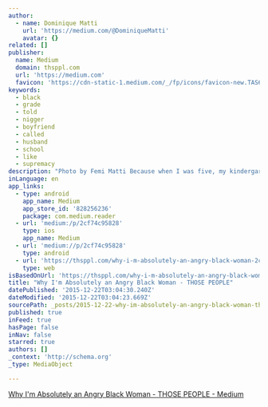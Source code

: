 ```yaml
---
author:
  - name: Dominique Matti
    url: 'https://medium.com/@DominiqueMatti'
    avatar: {}
related: []
publisher:
  name: Medium
  domain: thsppl.com
  url: 'https://medium.com'
  favicon: 'https://cdn-static-1.medium.com/_/fp/icons/favicon-new.TAS6uQ-Y7kcKgi0xjcYHXw.ico'
keywords:
  - black
  - grade
  - told
  - nigger
  - boyfriend
  - called
  - husband
  - school
  - like
  - supremacy
description: "Photo by Femi Matti Because when I was five, my kindergarten classmate told me I couldn't be the princess in the game we were playing because black girls couldn't be princesses. Because I was in third grade the first time a teacher seemed shocked at how \"well-spoken\" I was."
inLanguage: en
app_links:
  - type: android
    app_name: Medium
    app_store_id: '828256236'
    package: com.medium.reader
  - url: 'medium:/p/2cf74c95828'
    type: ios
    app_name: Medium
  - url: 'medium://p/2cf74c95828'
    type: android
  - url: 'https://thsppl.com/why-i-m-absolutely-an-angry-black-woman-2cf74c95828'
    type: web
isBasedOnUrl: 'https://thsppl.com/why-i-m-absolutely-an-angry-black-woman-2cf74c95828#.m13tzaduf'
title: "Why I'm Absolutely an Angry Black Woman - THOSE PEOPLE"
datePublished: '2015-12-22T03:04:30.240Z'
dateModified: '2015-12-22T03:04:23.669Z'
sourcePath: _posts/2015-12-22-why-im-absolutely-an-angry-black-woman-those-people.md
published: true
inFeed: true
hasPage: false
inNav: false
starred: true
authors: []
_context: 'http://schema.org'
_type: MediaObject

---
```

[Why I'm Absolutely an Angry Black Woman - THOSE PEOPLE - Medium][0]

[0]: https://thsppl.com/why-i-m-absolutely-an-angry-black-woman-2cf74c95828?gi=4611316ea676